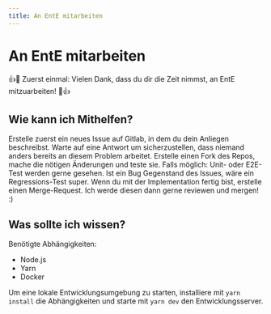 ```yaml
---
title: An EntE mitarbeiten
---
```


# An EntE mitarbeiten

👍🎉 Zuerst einmal: Vielen Dank, dass du dir die Zeit nimmst, an EntE mitzuarbeiten! 🎉👍

## Wie kann ich Mithelfen?

Erstelle zuerst ein neues Issue auf Gitlab, in dem du dein Anliegen beschreibst.
Warte auf eine Antwort um sicherzustellen, dass niemand anders bereits an diesem Problem arbeitet.
Erstelle einen Fork des Repos, mache die nötigen Änderungen und teste sie.
Falls möglich: Unit- oder E2E-Test werden gerne gesehen.
Ist ein Bug Gegenstand des Issues, wäre ein Regressions-Test super.
Wenn du mit der Implementation fertig bist, erstelle einen Merge-Request.
Ich werde diesen dann gerne reviewen und mergen! :)

## Was sollte ich wissen?

Benötigte Abhängigkeiten:

- Node.js
- Yarn
- Docker

Um eine lokale Entwicklungsumgebung zu starten, installiere mit `yarn install` die Abhängigkeiten und
starte mit `yarn dev` den Entwicklungsserver.
